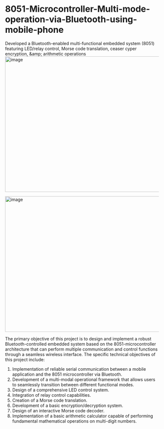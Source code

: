 # 8051-Microcontroller-Multi-mode-operation-via-Bluetooth-using-mobile-phone
Developed a Bluetooth-enabled multi-functional embedded system (8051) featuring LED/relay control, Morse code translation, ceaser cyper encryption, \&amp; arithmetic operations
<img width="743" height="443" alt="image" src="https://github.com/user-attachments/assets/435cab21-1b5f-4505-be1b-05f9fd073bc5" />

<img width="743" height="443" alt="image" src="https://github.com/user-attachments/assets/023a5cfe-9fff-474c-a45a-c7fb528f1d4e" />


The primary objective of this project is to design and implement a robust Bluetooth-controlled 
embedded system based on the 8051-microcontroller architecture that can perform multiple 
communication and control functions through a seamless wireless interface. 
The specific technical objectives of this project include: 
1) Implementation of reliable serial communication between a mobile application and the 8051
microcontroller via Bluetooth. 
2) Development of a multi-modal operational framework that allows users to seamlessly 
transition between different functional modes. 
3) Design of a comprehensive LED control system. 
4) Integration of relay control capabilities.  
5) Creation of a Morse code translation. 
6) Development of a basic encryption/decryption system. 
7) Design of an interactive Morse code decoder. 
8) Implementation of a basic arithmetic calculator capable of performing fundamental 
mathematical operations on multi-digit numbers. 

